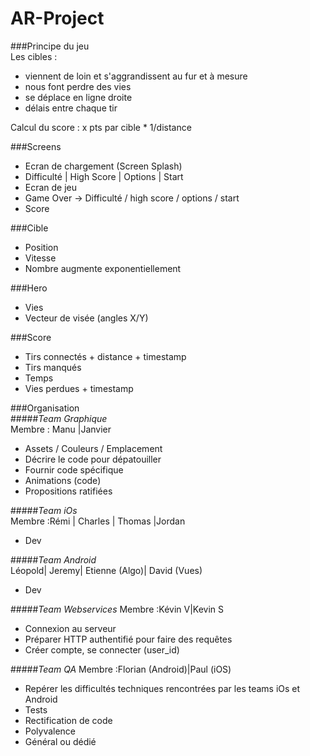 # AR-Project

###Principe du jeu  
Les cibles :  
- viennent de loin et s'aggrandissent au fur et à mesure  
-	nous font perdre des vies  
-	se déplace en ligne droite  
-	délais entre chaque tir 

Calcul du score : x pts par cible * 1/distance  

###Screens  
- Ecran de chargement (Screen Splash)  
-	Difficulté | High Score | Options | Start  
-	Ecran de jeu  
-	Game Over -> Difficulté / high score / options / start  
-	Score  

###Cible  
-	Position  
-	Vitesse  
-	Nombre augmente exponentiellement  

###Hero  
- Vies  
- Vecteur de visée (angles X/Y)    

###Score  
- Tirs connectés + distance + timestamp  
-	Tirs manqués  
-	Temps  
-	Vies perdues + timestamp  

###Organisation  
#####*Team Graphique*    
Membre : Manu |Janvier  
-	Assets / Couleurs / Emplacement  
-	Décrire le code pour dépatouiller
-	Fournir code spécifique
-	Animations (code)
-	Propositions ratifiées  

#####*Team iOs*  
Membre :Rémi | Charles | Thomas |Jordan
-	Dev  

#####*Team Android*  
Léopold| Jeremy| Etienne (Algo)|	David (Vues)
-	Dev  

#####*Team Webservices*
Membre :Kévin V|Kevin S  
-	Connexion au serveur  
-	Préparer HTTP authentifié pour faire des requêtes  
-	Créer compte, se connecter (user_id)  

#####*Team QA*
Membre :Florian (Android)|Paul (iOS)
-	Repérer les difficultés techniques rencontrées par les teams iOs et Android  
-	Tests  
-	Rectification de code  
-	Polyvalence  
-	Général ou dédié  



